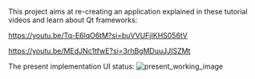 This project aims at re-creating an application explained in these tutorial videos and learn about Qt frameworks: 

https://youtu.be/Tq-E6lqO6tM?si=buVVUFjIKHS056tV

https://youtu.be/MEdJNc1tfwE?si=3rhBgMDuuJJISZMt


The present implementation UI status:  ![present_working_image](https://github.com/user-attachments/assets/0b977e04-5607-4f2e-9fbc-c3fa762eaf60)


